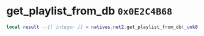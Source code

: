 # get_playlist_from_db `0x0E2C4B68`

```lua
local result --[[ integer ]] = natives.net2.get_playlist_from_db(_unk0 --[[ integer ]], _unk1 --[[ integer ]])
```
